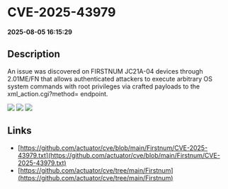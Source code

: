 # CVE-2025-43979

**2025-08-05 16:15:29**

## Description
An issue was discovered on FIRSTNUM JC21A-04 devices through 2.01ME/FN that allows authenticated attackers to execute arbitrary OS system commands with root privileges via crafted payloads to the xml_action.cgi?method= endpoint.

![](https://img.shields.io/static/v1?label=Score&message=7.4&color=red)
![](https://img.shields.io/static/v1?label=Severity&message=HIGH&color=red)
![](https://img.shields.io/static/v1?label=CWE&message=RCE&color=green)

## Links
- [https://github.com/actuator/cve/blob/main/Firstnum/CVE-2025-43979.txt](https://github.com/actuator/cve/blob/main/Firstnum/CVE-2025-43979.txt)
- [https://github.com/actuator/cve/tree/main/Firstnum](https://github.com/actuator/cve/tree/main/Firstnum)
